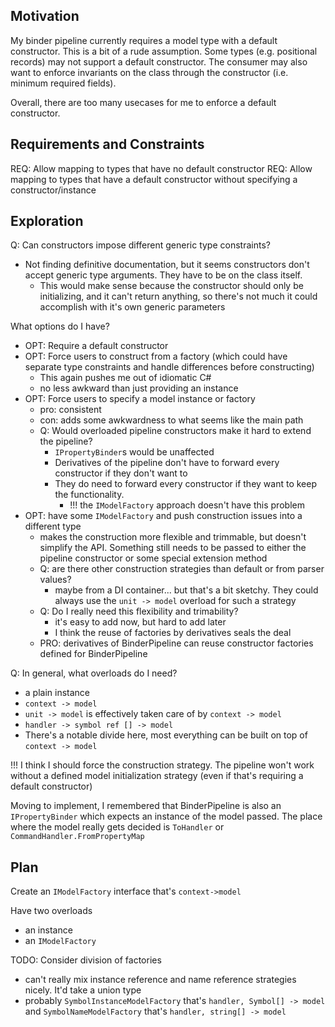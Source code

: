 
## Motivation

My binder pipeline currently requires a model type with a default constructor.
This is a bit of a rude assumption. Some types (e.g. positional records) may not support a default constructor.
The consumer may also want to enforce invariants on the class through the constructor (i.e. minimum required fields).

Overall, there are too many usecases for me to enforce a default constructor.

## Requirements and Constraints
REQ: Allow mapping to types that have no default constructor
REQ: Allow mapping to types that have a default constructor without specifying a constructor/instance


## Exploration

Q: Can constructors impose different generic type constraints?
- Not finding definitive documentation, but it seems constructors don't accept generic type arguments. They have to be on the class itself.
  - This would make sense because the constructor should only be initializing, and it can't return anything, so there's not much it could accomplish with it's own generic parameters

What options do I have?
- OPT: Require a default constructor
- OPT: Force users to construct from a factory (which could have separate type constraints and handle differences before constructing)
  - This again pushes me out of idiomatic C#
  - no less awkward than just providing an instance
- OPT: Force users to specify a model instance or factory
  - pro: consistent
  - con: adds some awkwardness to what seems like the main path 
  - Q: Would overloaded pipeline constructors make it hard to extend the pipeline?
    - `IPropertyBinder`s would be unaffected
    - Derivatives of the pipeline don't have to forward every constructor if they don't want to
    - They do need to forward every constructor if they want to keep the functionality. 
      - !!! the `IModelFactory` approach doesn't have this problem
- OPT: have some `IModelFactory` and push construction issues into a different type
  - makes the construction more flexible and trimmable, but doesn't simplify the API. Something still needs to be passed to either the pipeline constructor
  or some special extension method
  - Q: are there other construction strategies than default or from parser values?
    - maybe from a DI container... but that's a bit sketchy. They could always use the `unit -> model` overload for such a strategy
  - Q: Do I really need this flexibility and trimability?
    - it's easy to add now, but hard to add later
    - I think the reuse of factories by derivatives seals the deal
  - PRO: derivatives of BinderPipeline can reuse constructor factories defined for BinderPipeline


Q: In general, what overloads do I need?
- a plain instance
- `context -> model`
- `unit -> model` is effectively taken care of by `context -> model`
- `handler -> symbol ref [] -> model`
- There's a notable divide here, most everything can be built on top of `context -> model`

!!! I think I should force the construction strategy. The pipeline won't work without a defined model initialization strategy (even if that's requiring a default constructor)

Moving to implement, I remembered that BinderPipeline is also an `IPropertyBinder` which expects an instance of the model passed. The place where the model really gets decided is `ToHandler` or `CommandHandler.FromPropertyMap`

## Plan

Create an `IModelFactory` interface that's `context->model`

Have two overloads
- an instance
- an `IModelFactory`

TODO: Consider division of factories
- can't really mix instance reference and name reference strategies nicely. It'd take a union type
- probably `SymbolInstanceModelFactory` that's `handler, Symbol[] -> model` and `SymbolNameModelFactory` that's `handler, string[] -> model`
